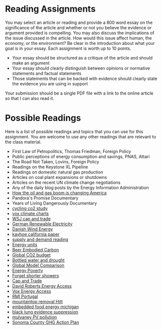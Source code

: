 # Reading Assignments

You may select an article or reading and provide a 800 word essay on the
significance of the article and whether or not you believe the evidence
or argument provided is compelling.  You may also discuss the
implications of the issue discussed in the article.    How would this
issue affect human, the economy, or the environment?  Be clear in the
introduction about what your goal is in your essay.  Each assignment is
worth up to 10 points.

- Your essay should be structured as a critique of the article and
  should make an argument
- Your essay should clearly distinguish between opinions or normative statements
  and factual statements
- Those statements that can be backed with evidence should clearly state
  the evidence you are using in support


Your submission should be a single PDF file with a link to the online
article so that I can also read it.


# Possible Readings

Here is a list of possible readings and topics that you can use for
this assignment.  You are welcome to use any other readings that are
relevant to the class material.

- First Law of Petropolitics, Thomas Friedman, Foreign Policy
- Public perceptions of energy consumption and savings, PNAS, Attari
- The Road Not Taken, Lovins, Foreign Policy
- Readings on the Keystone XL Pipeline
- Readings on domestic natural gas production
- Articles on coal plant expansions or shutdowns
- Articles on the recent UN climate change negotiations
- Any of the daily blog posts by the Energy Information Administration
- [How the oil and gas boom is changing America](http://www.vox.com/2014/10/2/6892781/how-the-oil-and-gas-boom-is-changing-america)
- Pandora's Promise Documentary
- Years of Living Dangerously Documentary
- [cycling co2 study](http://www.ecf.com/wp-content/uploads/ECF_CO2_WEB.pdf)
- [vox climate charts](http://www.vox.com/2014/9/22/6805513/un-climate-talks-in-seven-charts)
- [WSJ cap and trade](http://online.wsj.com/articles/how-cap-and-trade-is-working-in-california-1411937795)
- [German Renewable Electricity](http://www.alt-energy.info/alternative-energy/over-25-of-electricity-in-germany-now-comes-from-renewable-sources/)
- [Danish Wind Energy](http://cleantechnica.com/2012/09/28/danish-renewable-energy-generation-wind-energy-generation-percentage/)
- [kayhoe california paper](http://journals.ametsoc.org/doi/pdf/10.1175/2007JAMC1480.1)
- [supply and demand reading](http://www.vox.com/2014/10/7/6934819/oil-prices-falling-russia-OPEC-shale-boom-gasoline-prices)
- [Energy units](http://www.smartplanet.com/blog/the-take/watts-the-mystery-the-energy-units-that-power-our-lives/)
- [Beer Embodied Carbon](http://www.ess.uci.edu/~sjdavis/pubs/Fat_Tire_2008.pdf)
- [Global CO2 budget](http://www.nature.com/ngeo/journal/vaop/ncurrent/full/ngeo2248.html)
- [Bottled water and drought](http://www.motherjones.com/environment/2014/08/bottled-water-california-drought)
- [Global Model Comparison](https://emf.stanford.edu/projects/emf-27-global-model-comparison-exercise)
- [Energy Poverty](http://www.gatesnotes.com/Energy/Two-Videos-Illuminate-Energy-Poverty-Bjorn-Lomborg)
- [Forget shorter showers](http://www.orionmagazine.org/index.php/articles/article/4801/)
- [Cap and Trade](http://www.c2es.org/docUploads/climate101-captrade.pdf)
- [David Roberts Energy Access](http://grist.org/food/how-can-we-get-power-to-the-poor-without-frying-the-planet/)
- [Vox Energy Access](http://www.vox.com/2014/10/13/6970513/africa-electricity-620-million-people-map-gas-coal-solar)
- [RMI Portugal](https://medium.com/solutions-journal-summer-2014/powering-portugal-3c5e1a4299e8)
- [mountaintop removal Hitt](http://commondreams.org/views/2014/11/01/mountaintop-removal-coal-mining-industry-continues-poison-appalachia)
- [embedded food energy michigan](http://css.snre.umich.edu/css_doc/CSS00-04.pdf)
- [black lung evidence suppression](http://www.publicintegrity.org/2013/10/29/13585/coal-industrys-go-law-firm-withheld-evidence-black-lung-expense-sick-miners)
- [mulvaney PV pollution](http://spectrum.ieee.org/green-tech/solar/solar-energy-isnt-always-as-green-as-you-think)
- [Sonoma County GHG Action Plan](http://www.sonoma-county.org/gs/pdf/GHG_Action_Plan.pdf)

